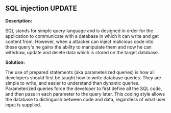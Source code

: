 
SQL injection UPDATE
-------

**Description:**

SQL stands for simple query language and is designed in order for the application to communicate with a database in which it can write and get content from. However, when a attacker can inject malicious code into these query's he gains the ability to manipulate them and now he can withdraw, update and delete data which is stored on the target database.


**Solution:**

The use of prepared statements (aka parameterized queries) is how all developers should first be taught how to write database queries. They are simple to write, and easier to understand than dynamic queries. Parameterized queries force the developer to first define all the SQL code, and then pass in each parameter to the query later. This coding style allows the database to distinguish between code and data, regardless of what user input is supplied.


	